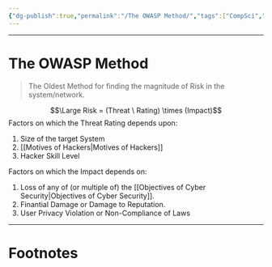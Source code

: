 ```yaml
---
{"dg-publish":true,"permalink":"/The OWASP Method/","tags":["CompSci","CyberSec","Software-Development"]}
---
```



---
# The OWASP Method
> The Oldest Method for finding the magnitude of Risk in the system/network.

$$\Large Risk = (Threat \ Rating) \times (Impact)$$
Factors on which the Threat Rating depends upon:
1. Size of the target System
2. [[Motives of Hackers\|Motives of Hackers]]
3. Hacker Skill Level

Factors on which the Impact depends on:
1. Loss of any of (or multiple of) the [[Objectives of Cyber Security\|Objectives of Cyber Security]].
2. Finantial Damage or Damage to Reputation.
3. User Privacy Violation or Non-Compliance of Laws

---
# Footnotes